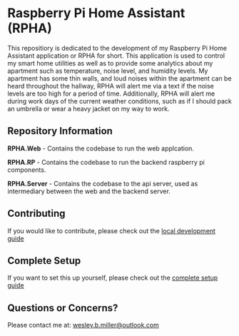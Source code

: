 # Raspberry Pi Home Assistant (RPHA)
This repositiory is dedicated to the development of my Raspberry Pi Home Assistant application or RPHA for short. This application is used to control my smart home utilities as well as to provide some analytics about my apartment such as temperature, noise level, and humidity levels. My apartment has some thin walls, and loud noises within the apartment can be heard throughout the hallway, RPHA will alert me via a text if the noise levels are too high for a period of time. Additionally, RPHA will alert me during work days of the current weather conditions, such as if I should pack an umbrella or wear a heavy jacket on my way to work.

## Repository Information
**RPHA.Web** - Contains the codebase to run the web applcation.

**RPHA.RP** - Contains the codebase to run the backend raspberry pi components.

**RPHA.Server** - Contains the codebase to the api server, used as intermediary between the web and the backend server.

## Contributing
If you would like to contribute, please check out the [local development guide](https://github.com/Karrotts/RPHA/blob/main/docs/local-development.md)

## Complete Setup
If you want to set this up yourself, please check out the [complete setup guide](https://github.com/Karrotts/RPHA/blob/main/docs/complete-setup-guide.md)

## Questions or Concerns?
Please contact me at: [wesley.b.miller@outlook.com](mailto:wesley.b.miller@outlook.com)
